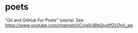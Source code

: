 # poets
"Git and GitHub For Poets" tutorial. See https://www.youtube.com/channel/UCvjgXvBlbQiydffZU7m1_aw
